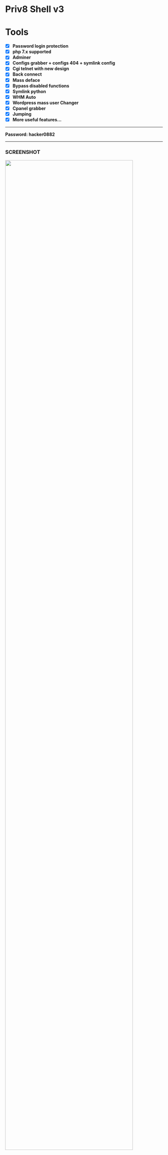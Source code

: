 
  # Priv8 Shell v3
  
  # Tools
  
- [x] **Password login protection**
- [x] **php 7.x supported**
- [x] **Adminer**
- [x] **Configs grabber + configs 404 + symlink config**
- [x] **Cgi telnet with new design**
- [x] **Back connect**
- [x] **Mass deface**
- [x] **Bypass disabled functions**
- [x] **Symlink python**
- [x] **WHM Auto**
- [x] **Wordpress mass user Changer**
- [x] **Cpanel grabber**
- [x] **Jumping**
- [x] **More useful features...**

 ______________

 __Password: hacker0882__
 
 ______________
 
### SCREENSHOT

<img src="/screenshots/1.png" width="90%"></img> <img src="/screenshots/2.png" width="90%"></img>
